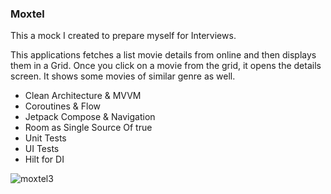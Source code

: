 ### Moxtel

This a mock I created to prepare myself for Interviews.

This applications fetches a list movie details from online and then displays them in a Grid.
Once you click on a movie from the grid, it opens the details screen. It shows some movies of
similar
genre as well.

- Clean Architecture & MVVM
- Coroutines & Flow
- Jetpack Compose & Navigation
- Room as Single Source Of true
- Unit Tests
- UI Tests
- Hilt for DI

![moxtel3](https://github.com/cocoBavan/Moxtel/assets/894806/e43c614e-d3a3-46f8-8224-1c12027300c6)

